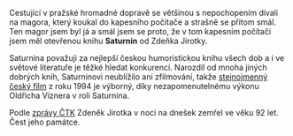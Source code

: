<!-- dcterms:identifier = riderweblog#43 -->
<!-- dcterms:title = Pocta Saturninovi -->
<!-- np9:categoryId = 2 -->
<!-- x4w:category = Lidé a jiná zvěř -->
<!-- np9:authorId = 1 -->
<!-- np9:authorEmail = michal.valasek@altairis.cz -->
<!-- dcterms:creator = Michal Altair Valášek -->
<!-- dcterms:created = 2003-04-12T16:45:19+02:00 -->
<!-- dcterms:dateAccepted = 2003-04-12T16:45:19+02:00 -->

Cestující v pražské hromadné dopravě se většinou s nepochopením dívali na magora, který koukal do kapesního počítače a strašně se přitom smál. Ten magor jsem byl já a smál jsem se proto, že v tom kapesním počítači jsem měl otevřenou knihu <strong>Saturnin</strong> od Zdeňka Jirotky.

Saturnina považuji za nejlepší českou humoristickou knihu všech dob a i ve světové literatuře je těžké hledat konkurenci. Narozdíl od mnoha jiných dobrých knih, Saturninovi neublížilo ani zfilmování, takže [stejnojmenný český film](http://us.imdb.com/Title?0111077) z roku 1994 je výborný, díky nezapomenutelnému výkonu Oldřicha Víznera v roli Saturnina.

Podle [zprávy ČTK](http://www.ceskenoviny.cz/view-id.php4?id=20030412E00423&tbl=zpravy) Zdeněk Jirotka v noci na dnešek zemřel ve věku 92 let. Čest jeho památce.